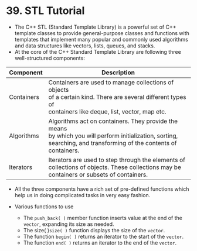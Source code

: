 # 39. STL Tutorial

-  The C++ STL (Standard Template Library) is a powerful set of C++ template classes to provide general-purpose classes and functions with templates that implement many popular and commonly used algorithms and data structures like vectors, lists, queues, and stacks.
- At the core of the C++ Standard Template Library are following three well-structured components:

| Component  | Description                                                                                                                                                                 |
| ---------- | --------------------------------------------------------------------------------------------------------------------------------------------------------------------------- |
| Containers | Containers are used to manage collections of objects<br>of a certain kind. There are several different types of<br>containers like deque, list, vector, map etc.            |
| Algorithms | Algorithms act on containers. They provide the means<br>by which you will perform initialization, sorting,<br>searching, and transforming of the contents of<br>containers. |
| Iterators  | Iterators are used to step through the elements of<br>collections of objects. These collections may be<br>containers or subsets of containers.                              |
- All the three components have a rich set of pre-defined functions which help us in doing complicated tasks in very easy fashion.

-  Various functions to use
	- The `push_back( )` member function inserts value at the end of the `vector`, expanding its size as needed.
	- The size( )`size( )` function displays the size of the `vector`.
	- The function `begin( )` returns an iterator to the start of the `vector`.
	- The function `end( )` returns an iterator to the end of the `vector`.

